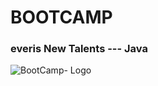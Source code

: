# <b> BOOTCAMP </b>
### everis New Talents --- Java

![BootCamp- Logo](https://user-images.githubusercontent.com/87037009/126207592-84b97279-ba05-425f-b6a8-f23cd2574b8b.png)


